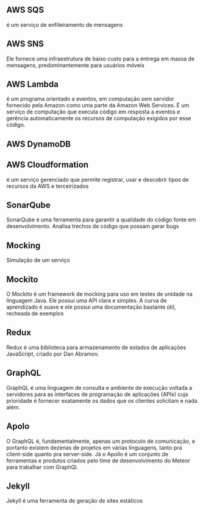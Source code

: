 ## AWS SQS

é um serviço de enfileiramento de mensagens

## AWS SNS

Ele fornece uma infraestrutura de baixo custo para a entrega em massa de mensagens, predominantemente para usuários móveis

## AWS Lambda

é um programa orientado a eventos, em computação sem servidor fornecido pela Amazon como uma parte da Amazon Web Services. É um serviço de computação que executa código em resposta a eventos e gerência automaticamente os recursos de computação exigidos por esse código.

## AWS DynamoDB

## AWS Cloudformation

é um serviço gerenciado que permite registrar, usar e descobrir tipos de recursos da AWS e terceirizados

## SonarQube

SonarQube é uma ferramenta para garantir a qualidade do código fonte em desenvolvimento.
Analisa trechos de código que possam gerar bugs

## Mocking

Simulação de um serviço

## Mockito

O Mockito é um framework de mocking para uso em testes de unidade na linguagem Java. Ele possui uma API clara e simples. A curva de aprendizado é suave e ele possui uma documentação bastante útil, recheada de exemplos

## Redux

Redux é uma biblioteca para armazenamento de estados de aplicações JavaScript, criado por Dan Abramov.

## GraphQL

GraphQL é uma linguagem de consulta e ambiente de execução voltada a servidores para as interfaces de programação de aplicações (APIs) cuja prioridade é fornecer exatamente os dados que os clientes solicitam e nada além.

## Apolo

O GraphQL é, fundamentalmente, apenas um protocolo de comunicação, e portanto existem dezenas de projetos em várias linguagens, tanto pra client-side quanto pra server-side. Já o Apollo é um conjunto de ferramentas e produtos criados pelo time de desenvolvimento do Meteor para trabalhar com GraphQl.

## Jekyll

Jekyll é uma ferramenta de geração de sites estáticos
